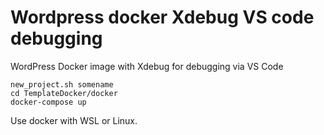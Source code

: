 # Wordpress docker Xdebug VS code debugging
 WordPress Docker image with Xdebug for debugging via VS Code

```
new_project.sh somename
cd TemplateDocker/docker
docker-compose up
```

Use docker with WSL or Linux.
